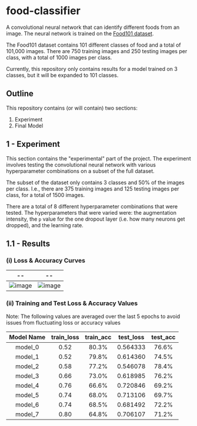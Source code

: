 # food-classifier
A convolutional neural network that can identify different foods from an image. The neural network is trained on the 
[Food101 dataset](https://data.vision.ee.ethz.ch/cvl/datasets_extra/food-101/).

The Food101 dataset contains 101 different classes of food and a total of 101,000 images. There are 750 training images and 250 testing images per class,
with a total of 1000 images per class.

Currently, this repository only contains results for a model trained on 3 classes, but it will be expanded to 101 classes.

## Outline
This repository contains (or will contain) two sections:

1. Experiment
2. Final Model

## 1 - Experiment
This section contains the "experimental" part of the project. The experiment involves testing the convolutional neural network with various
hyperparameter combinations on a subset of the full dataset.

The subset of the dataset only contains 3 classes and 50% of the images per class. I.e., there are 375 training images and 125 testing images per class,
for a total of 1500 images.

There are a total of 8 different hyperparameter combinations that were tested. The hyperparameters that were varied were: the augmentation intensity, the
`p` value for the one dropout layer (i.e. how many neurons get dropped), and the learning rate.

## 1.1 - Results

### (i) Loss & Accuracy Curves

--         |  --
:-------------------------:|:-------------------------:
![image](https://user-images.githubusercontent.com/104711470/213962088-f50e7944-44ca-4d7c-9102-a693cec0c70f.png)  |  ![image](https://user-images.githubusercontent.com/104711470/213962160-8c35eb88-ead5-4a62-a2ce-a9ac444d3fc4.png)

### (ii) Training and Test Loss & Accuracy Values
Note: The following values are averaged over the last 5 epochs to avoid issues from fluctuating loss or accuracy values

Model Name|train_loss|	train_acc|	test_loss|	test_acc|
:---:|:---:|:---:|:---:|:---:
model_0 |	0.52|	80.3%|	0.564333|	76.6%
model_1	| 0.52|	79.8%|	0.614360|	74.5%
model_2	| 0.58|	77.2%|	0.546078|	78.4%
model_3	| 0.66|	73.0%|	0.618985| 76.2%
model_4 |	0.76|	66.6%|	0.720846|	69.2%
model_5	| 0.74|	68.0%|	0.713106|	69.7%
model_6	| 0.74|	68.5%|	0.681492|	72.2%
model_7	| 0.80|	64.8%|	0.706107|	71.2%
